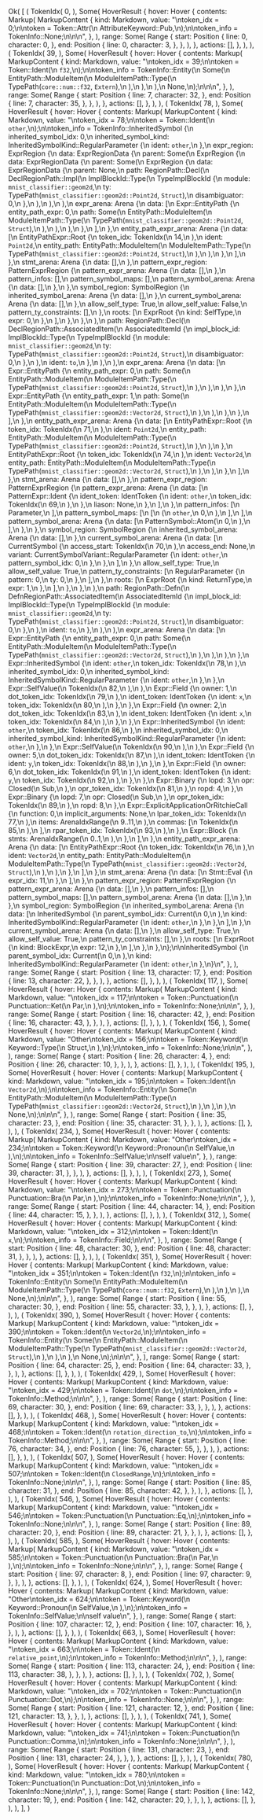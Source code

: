 Ok(
    [
        (
            TokenIdx(
                0,
            ),
            Some(
                HoverResult {
                    hover: Hover {
                        contents: Markup(
                            MarkupContent {
                                kind: Markdown,
                                value: "\ntoken_idx = 0;\n\ntoken = Token::Attr(\n    AttributeKeyword::Pub,\n);\n\ntoken_info = TokenInfo::None;\n\n\n",
                            },
                        ),
                        range: Some(
                            Range {
                                start: Position {
                                    line: 0,
                                    character: 0,
                                },
                                end: Position {
                                    line: 0,
                                    character: 3,
                                },
                            },
                        ),
                    },
                    actions: [],
                },
            ),
        ),
        (
            TokenIdx(
                39,
            ),
            Some(
                HoverResult {
                    hover: Hover {
                        contents: Markup(
                            MarkupContent {
                                kind: Markdown,
                                value: "\ntoken_idx = 39;\n\ntoken = Token::Ident(\n    `f32`,\n);\n\ntoken_info = TokenInfo::Entity(\n    Some(\n        EntityPath::ModuleItem(\n            ModuleItemPath::Type(\n                TypePath(`core::num::f32`, `Extern`),\n            ),\n        ),\n    ),\n    None,\n);\n\n\n",
                            },
                        ),
                        range: Some(
                            Range {
                                start: Position {
                                    line: 7,
                                    character: 32,
                                },
                                end: Position {
                                    line: 7,
                                    character: 35,
                                },
                            },
                        ),
                    },
                    actions: [],
                },
            ),
        ),
        (
            TokenIdx(
                78,
            ),
            Some(
                HoverResult {
                    hover: Hover {
                        contents: Markup(
                            MarkupContent {
                                kind: Markdown,
                                value: "\ntoken_idx = 78;\n\ntoken = Token::Ident(\n    `other`,\n);\n\ntoken_info = TokenInfo::InheritedSymbol {\n    inherited_symbol_idx: 0,\n    inherited_symbol_kind: InheritedSymbolKind::RegularParameter {\n        ident: `other`,\n    },\n    expr_region: ExprRegion {\n        data: ExprRegionData {\n            parent: Some(\n                ExprRegion {\n                    data: ExprRegionData {\n                        parent: Some(\n                            ExprRegion {\n                                data: ExprRegionData {\n                                    parent: None,\n                                    path: RegionPath::Decl(\n                                        DeclRegionPath::Impl(\n                                            ImplBlockId::Type(\n                                                TypeImplBlockId {\n                                                    module: `mnist_classifier::geom2d`,\n                                                    ty: TypePath(`mnist_classifier::geom2d::Point2d`, `Struct`),\n                                                    disambiguator: 0,\n                                                },\n                                            ),\n                                        ),\n                                    ),\n                                    expr_arena: Arena {\n                                        data: [\n                                            Expr::EntityPath {\n                                                entity_path_expr: 0,\n                                                path: Some(\n                                                    EntityPath::ModuleItem(\n                                                        ModuleItemPath::Type(\n                                                            TypePath(`mnist_classifier::geom2d::Point2d`, `Struct`),\n                                                        ),\n                                                    ),\n                                                ),\n                                            },\n                                        ],\n                                    },\n                                    entity_path_expr_arena: Arena {\n                                        data: [\n                                            EntityPathExpr::Root {\n                                                token_idx: TokenIdx(\n                                                    14,\n                                                ),\n                                                ident: `Point2d`,\n                                                entity_path: EntityPath::ModuleItem(\n                                                    ModuleItemPath::Type(\n                                                        TypePath(`mnist_classifier::geom2d::Point2d`, `Struct`),\n                                                    ),\n                                                ),\n                                            },\n                                        ],\n                                    },\n                                    stmt_arena: Arena {\n                                        data: [],\n                                    },\n                                    pattern_expr_region: PatternExprRegion {\n                                        pattern_expr_arena: Arena {\n                                            data: [],\n                                        },\n                                        pattern_infos: [],\n                                        pattern_symbol_maps: [],\n                                        pattern_symbol_arena: Arena {\n                                            data: [],\n                                        },\n                                    },\n                                    symbol_region: SymbolRegion {\n                                        inherited_symbol_arena: Arena {\n                                            data: [],\n                                        },\n                                        current_symbol_arena: Arena {\n                                            data: [],\n                                        },\n                                        allow_self_type: True,\n                                        allow_self_value: False,\n                                        pattern_ty_constraints: [],\n                                    },\n                                    roots: [\n                                        ExprRoot {\n                                            kind: SelfType,\n                                            expr: 0,\n                                        },\n                                    ],\n                                },\n                            },\n                        ),\n                        path: RegionPath::Decl(\n                            DeclRegionPath::AssociatedItem(\n                                AssociatedItemId {\n                                    impl_block_id: ImplBlockId::Type(\n                                        TypeImplBlockId {\n                                            module: `mnist_classifier::geom2d`,\n                                            ty: TypePath(`mnist_classifier::geom2d::Point2d`, `Struct`),\n                                            disambiguator: 0,\n                                        },\n                                    ),\n                                    ident: `to`,\n                                },\n                            ),\n                        ),\n                        expr_arena: Arena {\n                            data: [\n                                Expr::EntityPath {\n                                    entity_path_expr: 0,\n                                    path: Some(\n                                        EntityPath::ModuleItem(\n                                            ModuleItemPath::Type(\n                                                TypePath(`mnist_classifier::geom2d::Point2d`, `Struct`),\n                                            ),\n                                        ),\n                                    ),\n                                },\n                                Expr::EntityPath {\n                                    entity_path_expr: 1,\n                                    path: Some(\n                                        EntityPath::ModuleItem(\n                                            ModuleItemPath::Type(\n                                                TypePath(`mnist_classifier::geom2d::Vector2d`, `Struct`),\n                                            ),\n                                        ),\n                                    ),\n                                },\n                            ],\n                        },\n                        entity_path_expr_arena: Arena {\n                            data: [\n                                EntityPathExpr::Root {\n                                    token_idx: TokenIdx(\n                                        71,\n                                    ),\n                                    ident: `Point2d`,\n                                    entity_path: EntityPath::ModuleItem(\n                                        ModuleItemPath::Type(\n                                            TypePath(`mnist_classifier::geom2d::Point2d`, `Struct`),\n                                        ),\n                                    ),\n                                },\n                                EntityPathExpr::Root {\n                                    token_idx: TokenIdx(\n                                        74,\n                                    ),\n                                    ident: `Vector2d`,\n                                    entity_path: EntityPath::ModuleItem(\n                                        ModuleItemPath::Type(\n                                            TypePath(`mnist_classifier::geom2d::Vector2d`, `Struct`),\n                                        ),\n                                    ),\n                                },\n                            ],\n                        },\n                        stmt_arena: Arena {\n                            data: [],\n                        },\n                        pattern_expr_region: PatternExprRegion {\n                            pattern_expr_arena: Arena {\n                                data: [\n                                    PatternExpr::Ident {\n                                        ident_token: IdentToken {\n                                            ident: `other`,\n                                            token_idx: TokenIdx(\n                                                69,\n                                            ),\n                                        },\n                                        liason: None,\n                                    },\n                                ],\n                            },\n                            pattern_infos: [\n                                Parameter,\n                            ],\n                            pattern_symbol_maps: [\n                                [\n                                    (\n                                        `other`,\n                                        0,\n                                    ),\n                                ],\n                            ],\n                            pattern_symbol_arena: Arena {\n                                data: [\n                                    PatternSymbol::Atom(\n                                        0,\n                                    ),\n                                ],\n                            },\n                        },\n                        symbol_region: SymbolRegion {\n                            inherited_symbol_arena: Arena {\n                                data: [],\n                            },\n                            current_symbol_arena: Arena {\n                                data: [\n                                    CurrentSymbol {\n                                        access_start: TokenIdx(\n                                            70,\n                                        ),\n                                        access_end: None,\n                                        variant: CurrentSymbolVariant::RegularParameter {\n                                            ident: `other`,\n                                            pattern_symbol_idx: 0,\n                                        },\n                                    },\n                                ],\n                            },\n                            allow_self_type: True,\n                            allow_self_value: True,\n                            pattern_ty_constraints: [\n                                RegularParameter {\n                                    pattern: 0,\n                                    ty: 0,\n                                },\n                            ],\n                        },\n                        roots: [\n                            ExprRoot {\n                                kind: ReturnType,\n                                expr: 1,\n                            },\n                        ],\n                    },\n                },\n            ),\n            path: RegionPath::Defn(\n                DefnRegionPath::AssociatedItem(\n                    AssociatedItemId {\n                        impl_block_id: ImplBlockId::Type(\n                            TypeImplBlockId {\n                                module: `mnist_classifier::geom2d`,\n                                ty: TypePath(`mnist_classifier::geom2d::Point2d`, `Struct`),\n                                disambiguator: 0,\n                            },\n                        ),\n                        ident: `to`,\n                    },\n                ),\n            ),\n            expr_arena: Arena {\n                data: [\n                    Expr::EntityPath {\n                        entity_path_expr: 0,\n                        path: Some(\n                            EntityPath::ModuleItem(\n                                ModuleItemPath::Type(\n                                    TypePath(`mnist_classifier::geom2d::Vector2d`, `Struct`),\n                                ),\n                            ),\n                        ),\n                    },\n                    Expr::InheritedSymbol {\n                        ident: `other`,\n                        token_idx: TokenIdx(\n                            78,\n                        ),\n                        inherited_symbol_idx: 0,\n                        inherited_symbol_kind: InheritedSymbolKind::RegularParameter {\n                            ident: `other`,\n                        },\n                    },\n                    Expr::SelfValue(\n                        TokenIdx(\n                            82,\n                        ),\n                    ),\n                    Expr::Field {\n                        owner: 1,\n                        dot_token_idx: TokenIdx(\n                            79,\n                        ),\n                        ident_token: IdentToken {\n                            ident: `x`,\n                            token_idx: TokenIdx(\n                                80,\n                            ),\n                        },\n                    },\n                    Expr::Field {\n                        owner: 2,\n                        dot_token_idx: TokenIdx(\n                            83,\n                        ),\n                        ident_token: IdentToken {\n                            ident: `x`,\n                            token_idx: TokenIdx(\n                                84,\n                            ),\n                        },\n                    },\n                    Expr::InheritedSymbol {\n                        ident: `other`,\n                        token_idx: TokenIdx(\n                            86,\n                        ),\n                        inherited_symbol_idx: 0,\n                        inherited_symbol_kind: InheritedSymbolKind::RegularParameter {\n                            ident: `other`,\n                        },\n                    },\n                    Expr::SelfValue(\n                        TokenIdx(\n                            90,\n                        ),\n                    ),\n                    Expr::Field {\n                        owner: 5,\n                        dot_token_idx: TokenIdx(\n                            87,\n                        ),\n                        ident_token: IdentToken {\n                            ident: `y`,\n                            token_idx: TokenIdx(\n                                88,\n                            ),\n                        },\n                    },\n                    Expr::Field {\n                        owner: 6,\n                        dot_token_idx: TokenIdx(\n                            91,\n                        ),\n                        ident_token: IdentToken {\n                            ident: `y`,\n                            token_idx: TokenIdx(\n                                92,\n                            ),\n                        },\n                    },\n                    Expr::Binary {\n                        lopd: 3,\n                        opr: Closed(\n                            Sub,\n                        ),\n                        opr_token_idx: TokenIdx(\n                            81,\n                        ),\n                        ropd: 4,\n                    },\n                    Expr::Binary {\n                        lopd: 7,\n                        opr: Closed(\n                            Sub,\n                        ),\n                        opr_token_idx: TokenIdx(\n                            89,\n                        ),\n                        ropd: 8,\n                    },\n                    Expr::ExplicitApplicationOrRitchieCall {\n                        function: 0,\n                        implicit_arguments: None,\n                        lpar_token_idx: TokenIdx(\n                            77,\n                        ),\n                        items: ArenaIdxRange(\n                            9..11,\n                        ),\n                        commas: [\n                            TokenIdx(\n                                85,\n                            ),\n                        ],\n                        rpar_token_idx: TokenIdx(\n                            93,\n                        ),\n                    },\n                    Expr::Block {\n                        stmts: ArenaIdxRange(\n                            0..1,\n                        ),\n                    },\n                ],\n            },\n            entity_path_expr_arena: Arena {\n                data: [\n                    EntityPathExpr::Root {\n                        token_idx: TokenIdx(\n                            76,\n                        ),\n                        ident: `Vector2d`,\n                        entity_path: EntityPath::ModuleItem(\n                            ModuleItemPath::Type(\n                                TypePath(`mnist_classifier::geom2d::Vector2d`, `Struct`),\n                            ),\n                        ),\n                    },\n                ],\n            },\n            stmt_arena: Arena {\n                data: [\n                    Stmt::Eval {\n                        expr_idx: 11,\n                    },\n                ],\n            },\n            pattern_expr_region: PatternExprRegion {\n                pattern_expr_arena: Arena {\n                    data: [],\n                },\n                pattern_infos: [],\n                pattern_symbol_maps: [],\n                pattern_symbol_arena: Arena {\n                    data: [],\n                },\n            },\n            symbol_region: SymbolRegion {\n                inherited_symbol_arena: Arena {\n                    data: [\n                        InheritedSymbol {\n                            parent_symbol_idx: Current(\n                                0,\n                            ),\n                            kind: InheritedSymbolKind::RegularParameter {\n                                ident: `other`,\n                            },\n                        },\n                    ],\n                },\n                current_symbol_arena: Arena {\n                    data: [],\n                },\n                allow_self_type: True,\n                allow_self_value: True,\n                pattern_ty_constraints: [],\n            },\n            roots: [\n                ExprRoot {\n                    kind: BlockExpr,\n                    expr: 12,\n                },\n            ],\n        },\n    },\n};\n\nInheritedSymbol {\n    parent_symbol_idx: Current(\n        0,\n    ),\n    kind: InheritedSymbolKind::RegularParameter {\n        ident: `other`,\n    },\n}\n",
                            },
                        ),
                        range: Some(
                            Range {
                                start: Position {
                                    line: 13,
                                    character: 17,
                                },
                                end: Position {
                                    line: 13,
                                    character: 22,
                                },
                            },
                        ),
                    },
                    actions: [],
                },
            ),
        ),
        (
            TokenIdx(
                117,
            ),
            Some(
                HoverResult {
                    hover: Hover {
                        contents: Markup(
                            MarkupContent {
                                kind: Markdown,
                                value: "\ntoken_idx = 117;\n\ntoken = Token::Punctuation(\n    Punctuation::Ket(\n        Par,\n    ),\n);\n\ntoken_info = TokenInfo::None;\n\n\n",
                            },
                        ),
                        range: Some(
                            Range {
                                start: Position {
                                    line: 16,
                                    character: 42,
                                },
                                end: Position {
                                    line: 16,
                                    character: 43,
                                },
                            },
                        ),
                    },
                    actions: [],
                },
            ),
        ),
        (
            TokenIdx(
                156,
            ),
            Some(
                HoverResult {
                    hover: Hover {
                        contents: Markup(
                            MarkupContent {
                                kind: Markdown,
                                value: "Other\ntoken_idx = 156;\n\ntoken = Token::Keyword(\n    Keyword::Type(\n        Struct,\n    ),\n);\n\ntoken_info = TokenInfo::None;\n\n\n",
                            },
                        ),
                        range: Some(
                            Range {
                                start: Position {
                                    line: 26,
                                    character: 4,
                                },
                                end: Position {
                                    line: 26,
                                    character: 10,
                                },
                            },
                        ),
                    },
                    actions: [],
                },
            ),
        ),
        (
            TokenIdx(
                195,
            ),
            Some(
                HoverResult {
                    hover: Hover {
                        contents: Markup(
                            MarkupContent {
                                kind: Markdown,
                                value: "\ntoken_idx = 195;\n\ntoken = Token::Ident(\n    `Vector2d`,\n);\n\ntoken_info = TokenInfo::Entity(\n    Some(\n        EntityPath::ModuleItem(\n            ModuleItemPath::Type(\n                TypePath(`mnist_classifier::geom2d::Vector2d`, `Struct`),\n            ),\n        ),\n    ),\n    None,\n);\n\n\n",
                            },
                        ),
                        range: Some(
                            Range {
                                start: Position {
                                    line: 35,
                                    character: 23,
                                },
                                end: Position {
                                    line: 35,
                                    character: 31,
                                },
                            },
                        ),
                    },
                    actions: [],
                },
            ),
        ),
        (
            TokenIdx(
                234,
            ),
            Some(
                HoverResult {
                    hover: Hover {
                        contents: Markup(
                            MarkupContent {
                                kind: Markdown,
                                value: "Other\ntoken_idx = 234;\n\ntoken = Token::Keyword(\n    Keyword::Pronoun(\n        SelfValue,\n    ),\n);\n\ntoken_info = TokenInfo::SelfValue;\n\nself value\n",
                            },
                        ),
                        range: Some(
                            Range {
                                start: Position {
                                    line: 39,
                                    character: 27,
                                },
                                end: Position {
                                    line: 39,
                                    character: 31,
                                },
                            },
                        ),
                    },
                    actions: [],
                },
            ),
        ),
        (
            TokenIdx(
                273,
            ),
            Some(
                HoverResult {
                    hover: Hover {
                        contents: Markup(
                            MarkupContent {
                                kind: Markdown,
                                value: "\ntoken_idx = 273;\n\ntoken = Token::Punctuation(\n    Punctuation::Bra(\n        Par,\n    ),\n);\n\ntoken_info = TokenInfo::None;\n\n\n",
                            },
                        ),
                        range: Some(
                            Range {
                                start: Position {
                                    line: 44,
                                    character: 14,
                                },
                                end: Position {
                                    line: 44,
                                    character: 15,
                                },
                            },
                        ),
                    },
                    actions: [],
                },
            ),
        ),
        (
            TokenIdx(
                312,
            ),
            Some(
                HoverResult {
                    hover: Hover {
                        contents: Markup(
                            MarkupContent {
                                kind: Markdown,
                                value: "\ntoken_idx = 312;\n\ntoken = Token::Ident(\n    `x`,\n);\n\ntoken_info = TokenInfo::Field;\n\n\n",
                            },
                        ),
                        range: Some(
                            Range {
                                start: Position {
                                    line: 48,
                                    character: 30,
                                },
                                end: Position {
                                    line: 48,
                                    character: 31,
                                },
                            },
                        ),
                    },
                    actions: [],
                },
            ),
        ),
        (
            TokenIdx(
                351,
            ),
            Some(
                HoverResult {
                    hover: Hover {
                        contents: Markup(
                            MarkupContent {
                                kind: Markdown,
                                value: "\ntoken_idx = 351;\n\ntoken = Token::Ident(\n    `f32`,\n);\n\ntoken_info = TokenInfo::Entity(\n    Some(\n        EntityPath::ModuleItem(\n            ModuleItemPath::Type(\n                TypePath(`core::num::f32`, `Extern`),\n            ),\n        ),\n    ),\n    None,\n);\n\n\n",
                            },
                        ),
                        range: Some(
                            Range {
                                start: Position {
                                    line: 55,
                                    character: 30,
                                },
                                end: Position {
                                    line: 55,
                                    character: 33,
                                },
                            },
                        ),
                    },
                    actions: [],
                },
            ),
        ),
        (
            TokenIdx(
                390,
            ),
            Some(
                HoverResult {
                    hover: Hover {
                        contents: Markup(
                            MarkupContent {
                                kind: Markdown,
                                value: "\ntoken_idx = 390;\n\ntoken = Token::Ident(\n    `Vector2d`,\n);\n\ntoken_info = TokenInfo::Entity(\n    Some(\n        EntityPath::ModuleItem(\n            ModuleItemPath::Type(\n                TypePath(`mnist_classifier::geom2d::Vector2d`, `Struct`),\n            ),\n        ),\n    ),\n    None,\n);\n\n\n",
                            },
                        ),
                        range: Some(
                            Range {
                                start: Position {
                                    line: 64,
                                    character: 25,
                                },
                                end: Position {
                                    line: 64,
                                    character: 33,
                                },
                            },
                        ),
                    },
                    actions: [],
                },
            ),
        ),
        (
            TokenIdx(
                429,
            ),
            Some(
                HoverResult {
                    hover: Hover {
                        contents: Markup(
                            MarkupContent {
                                kind: Markdown,
                                value: "\ntoken_idx = 429;\n\ntoken = Token::Ident(\n    `dot`,\n);\n\ntoken_info = TokenInfo::Method;\n\n\n",
                            },
                        ),
                        range: Some(
                            Range {
                                start: Position {
                                    line: 69,
                                    character: 30,
                                },
                                end: Position {
                                    line: 69,
                                    character: 33,
                                },
                            },
                        ),
                    },
                    actions: [],
                },
            ),
        ),
        (
            TokenIdx(
                468,
            ),
            Some(
                HoverResult {
                    hover: Hover {
                        contents: Markup(
                            MarkupContent {
                                kind: Markdown,
                                value: "\ntoken_idx = 468;\n\ntoken = Token::Ident(\n    `rotation_direction_to`,\n);\n\ntoken_info = TokenInfo::Method;\n\n\n",
                            },
                        ),
                        range: Some(
                            Range {
                                start: Position {
                                    line: 76,
                                    character: 34,
                                },
                                end: Position {
                                    line: 76,
                                    character: 55,
                                },
                            },
                        ),
                    },
                    actions: [],
                },
            ),
        ),
        (
            TokenIdx(
                507,
            ),
            Some(
                HoverResult {
                    hover: Hover {
                        contents: Markup(
                            MarkupContent {
                                kind: Markdown,
                                value: "\ntoken_idx = 507;\n\ntoken = Token::Ident(\n    `ClosedRange`,\n);\n\ntoken_info = TokenInfo::None;\n\n\n",
                            },
                        ),
                        range: Some(
                            Range {
                                start: Position {
                                    line: 85,
                                    character: 31,
                                },
                                end: Position {
                                    line: 85,
                                    character: 42,
                                },
                            },
                        ),
                    },
                    actions: [],
                },
            ),
        ),
        (
            TokenIdx(
                546,
            ),
            Some(
                HoverResult {
                    hover: Hover {
                        contents: Markup(
                            MarkupContent {
                                kind: Markdown,
                                value: "\ntoken_idx = 546;\n\ntoken = Token::Punctuation(\n    Punctuation::Eq,\n);\n\ntoken_info = TokenInfo::None;\n\n\n",
                            },
                        ),
                        range: Some(
                            Range {
                                start: Position {
                                    line: 89,
                                    character: 20,
                                },
                                end: Position {
                                    line: 89,
                                    character: 21,
                                },
                            },
                        ),
                    },
                    actions: [],
                },
            ),
        ),
        (
            TokenIdx(
                585,
            ),
            Some(
                HoverResult {
                    hover: Hover {
                        contents: Markup(
                            MarkupContent {
                                kind: Markdown,
                                value: "\ntoken_idx = 585;\n\ntoken = Token::Punctuation(\n    Punctuation::Bra(\n        Par,\n    ),\n);\n\ntoken_info = TokenInfo::None;\n\n\n",
                            },
                        ),
                        range: Some(
                            Range {
                                start: Position {
                                    line: 97,
                                    character: 8,
                                },
                                end: Position {
                                    line: 97,
                                    character: 9,
                                },
                            },
                        ),
                    },
                    actions: [],
                },
            ),
        ),
        (
            TokenIdx(
                624,
            ),
            Some(
                HoverResult {
                    hover: Hover {
                        contents: Markup(
                            MarkupContent {
                                kind: Markdown,
                                value: "Other\ntoken_idx = 624;\n\ntoken = Token::Keyword(\n    Keyword::Pronoun(\n        SelfValue,\n    ),\n);\n\ntoken_info = TokenInfo::SelfValue;\n\nself value\n",
                            },
                        ),
                        range: Some(
                            Range {
                                start: Position {
                                    line: 107,
                                    character: 12,
                                },
                                end: Position {
                                    line: 107,
                                    character: 16,
                                },
                            },
                        ),
                    },
                    actions: [],
                },
            ),
        ),
        (
            TokenIdx(
                663,
            ),
            Some(
                HoverResult {
                    hover: Hover {
                        contents: Markup(
                            MarkupContent {
                                kind: Markdown,
                                value: "\ntoken_idx = 663;\n\ntoken = Token::Ident(\n    `relative_point`,\n);\n\ntoken_info = TokenInfo::Method;\n\n\n",
                            },
                        ),
                        range: Some(
                            Range {
                                start: Position {
                                    line: 113,
                                    character: 24,
                                },
                                end: Position {
                                    line: 113,
                                    character: 38,
                                },
                            },
                        ),
                    },
                    actions: [],
                },
            ),
        ),
        (
            TokenIdx(
                702,
            ),
            Some(
                HoverResult {
                    hover: Hover {
                        contents: Markup(
                            MarkupContent {
                                kind: Markdown,
                                value: "\ntoken_idx = 702;\n\ntoken = Token::Punctuation(\n    Punctuation::Dot,\n);\n\ntoken_info = TokenInfo::None;\n\n\n",
                            },
                        ),
                        range: Some(
                            Range {
                                start: Position {
                                    line: 121,
                                    character: 12,
                                },
                                end: Position {
                                    line: 121,
                                    character: 13,
                                },
                            },
                        ),
                    },
                    actions: [],
                },
            ),
        ),
        (
            TokenIdx(
                741,
            ),
            Some(
                HoverResult {
                    hover: Hover {
                        contents: Markup(
                            MarkupContent {
                                kind: Markdown,
                                value: "\ntoken_idx = 741;\n\ntoken = Token::Punctuation(\n    Punctuation::Comma,\n);\n\ntoken_info = TokenInfo::None;\n\n\n",
                            },
                        ),
                        range: Some(
                            Range {
                                start: Position {
                                    line: 131,
                                    character: 23,
                                },
                                end: Position {
                                    line: 131,
                                    character: 24,
                                },
                            },
                        ),
                    },
                    actions: [],
                },
            ),
        ),
        (
            TokenIdx(
                780,
            ),
            Some(
                HoverResult {
                    hover: Hover {
                        contents: Markup(
                            MarkupContent {
                                kind: Markdown,
                                value: "\ntoken_idx = 780;\n\ntoken = Token::Punctuation(\n    Punctuation::Dot,\n);\n\ntoken_info = TokenInfo::None;\n\n\n",
                            },
                        ),
                        range: Some(
                            Range {
                                start: Position {
                                    line: 142,
                                    character: 19,
                                },
                                end: Position {
                                    line: 142,
                                    character: 20,
                                },
                            },
                        ),
                    },
                    actions: [],
                },
            ),
        ),
    ],
)